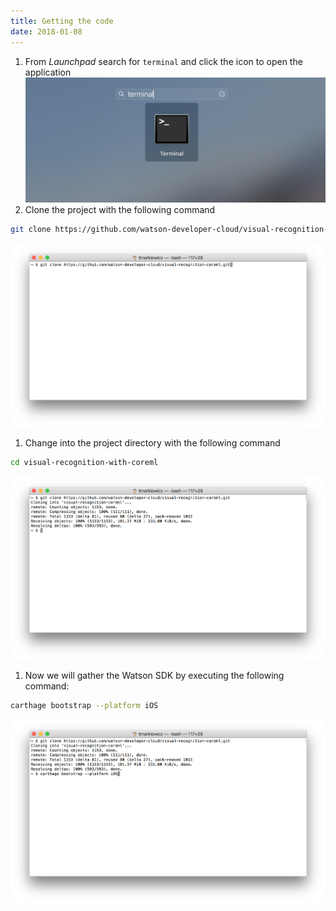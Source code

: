 ```yaml
---
title: Getting the code
date: 2018-01-08
---
```


1. From *Launchpad* search for `terminal` and click the icon to open the application
![](assets/launchpad_terminal.png)
1. Clone the project with the following command
```bash
git clone https://github.com/watson-developer-cloud/visual-recognition-coreml.git
```
![](assets/terminal_clone_repo_start.png)
1. Change into the project directory with the following command
```bash
cd visual-recognition-with-coreml
```
![](assets/terminal_clone_repo_finished.png)
1. Now we will gather the Watson SDK by executing the following command:
```bash
carthage bootstrap --platform iOS
```
![](assets/terminal_carthage.png)
